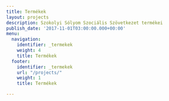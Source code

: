 ```yaml
---
title: Termékek
layout: projects
description: Szokolyi Sólyom Szociális Szövetkezet termékei
publish_date: '2017-11-01T03:00:00.000+00:00'
menu:
  navigation:
    identifier: _termekek
    weight: 4
    title: Termékek
  footer:
    identifier: _termekek
    url: "/projects/"
    weight: 1
    title: Termékek

---
```

